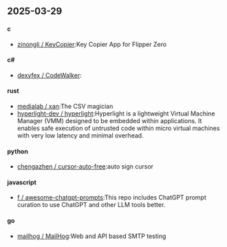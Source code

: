 ## 2025-03-29
#### c
* [zinongli / KeyCopier](https://github.com/zinongli/KeyCopier):Key Copier App for Flipper Zero
#### c#
* [dexyfex / CodeWalker](https://github.com/dexyfex/CodeWalker):
#### rust
* [medialab / xan](https://github.com/medialab/xan):The CSV magician
* [hyperlight-dev / hyperlight](https://github.com/hyperlight-dev/hyperlight):Hyperlight is a lightweight Virtual Machine Manager (VMM) designed to be embedded within applications. It enables safe execution of untrusted code within micro virtual machines with very low latency and minimal overhead.
#### python
* [chengazhen / cursor-auto-free](https://github.com/chengazhen/cursor-auto-free):auto sign cursor
#### javascript
* [f / awesome-chatgpt-prompts](https://github.com/f/awesome-chatgpt-prompts):This repo includes ChatGPT prompt curation to use ChatGPT and other LLM tools better.
#### go
* [mailhog / MailHog](https://github.com/mailhog/MailHog):Web and API based SMTP testing
